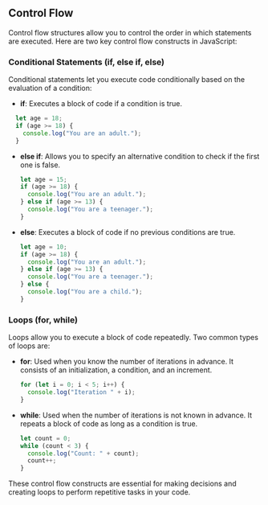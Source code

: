 
## Control Flow

Control flow structures allow you to control the order in which statements are executed. Here are two key control flow constructs in JavaScript:

### Conditional Statements (if, else if, else)

Conditional statements let you execute code conditionally based on the evaluation of a condition:

- **if**: Executes a block of code if a condition is true.

  

 ```javascript
   let age = 18;
   if (age >= 18) {
     console.log("You are an adult.");
   }
   ```

- **else if**: Allows you to specify an alternative condition to check if the first one is false.

   ```javascript
   let age = 15;
   if (age >= 18) {
     console.log("You are an adult.");
   } else if (age >= 13) {
     console.log("You are a teenager.");
   }
   ```

- **else**: Executes a block of code if no previous conditions are true.

   ```javascript
   let age = 10;
   if (age >= 18) {
     console.log("You are an adult.");
   } else if (age >= 13) {
     console.log("You are a teenager.");
   } else {
     console.log("You are a child.");
   }
   ```

### Loops (for, while)

Loops allow you to execute a block of code repeatedly. Two common types of loops are:

- **for**: Used when you know the number of iterations in advance. It consists of an initialization, a condition, and an increment.

   ```javascript
   for (let i = 0; i < 5; i++) {
     console.log("Iteration " + i);
   }
   ```

- **while**: Used when the number of iterations is not known in advance. It repeats a block of code as long as a condition is true.

   ```javascript
   let count = 0;
   while (count < 3) {
     console.log("Count: " + count);
     count++;
   }
   ```

These control flow constructs are essential for making decisions and creating loops to perform repetitive tasks in your code.
